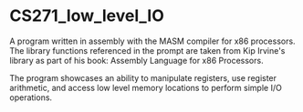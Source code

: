 # CS271_low_level_IO

A program written in assembly with the MASM compiler for x86 processors. The library functions referenced in the prompt are taken from Kip Irvine's library
as part of his book: Assembly Language for x86 Processors.

The program showcases an ability to manipulate registers, use register arithmetic, and access low level memory locations to perform simple I/O operations.
